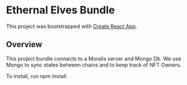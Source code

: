 # Ethernal Elves Bundle

This project was bootstrapped with [Create React App](https://github.com/facebook/create-react-app).

## Overview

This project bundle connects to a Moralis server and Mongo Db. We use Mongo to sync states between chains and to keep track of NFT Owners. 

To install, run npm install. 

